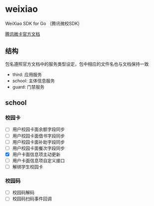 # weixiao
WeiXiao SDK for Go   （腾讯微校SDK）

[腾讯微卡官方文档](https://wiki.weixiao.qq.com/api/)

## 结构
包名遵照官方文档中的服务类型设定，包中相应的文件名也与文档保持一致

- third: 应用服务
- school: 主体信息服务
- guard: 门禁服务

## school
###   校园卡 
 - [ ] 用户校园卡面余额字段同步
 - [ ] 用户校园卡面借书字段同步
 - [ ] 用户校园卡面补助字段同步
 - [ ] 用户校园卡面餐次字段同步
 - [x] 用户卡面信息项主动更新
 - [ ] 用户卡面信息项自定义接口
 - [ ] 解绑学生校园卡
 ### 校园码
  - [ ] 校园码解码
  - [ ] 校园码扫码事件回调